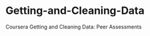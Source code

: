 Getting-and-Cleaning-Data
=========================

Coursera Getting and Cleaning Data: Peer Assessments
